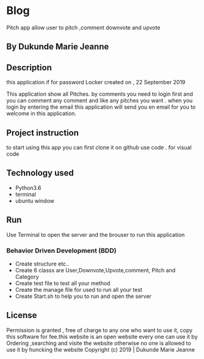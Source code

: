 # Blog
Pitch app allow user to pitch ,comment downvote and upvote

## By Dukunde Marie Jeanne
## Description
this application if for password Locker created on , 22 September 2019

This application show all Pitches. by comments you need to login first and you can comment any comment and like any pitches you want .
when you login by entering the email this application will send you en email for you to welcome in this application.

## Project instruction 
to start using this app you can first clone it on github
use code . for visual code
## Technology used
* Python3.6
* terminal 
* ubuntu window
## Run
Use Terminal to open the server and the brouser to run this application

### Behavior Driven Development (BDD)
* Create structure  etc..
* Create 6 classs are User,Downvote,Upvote,comment, Pitch and Category
* Create test file to test all your method 
* Create the manage file for used to run all your test
* Create Start.sh to help you to run and open the server

## License
Permission is granted , free of charge to any one who want to use it, copy this software for fee.this website is an open website every one can use it by Ordering ,searching and visite the website 
 otherwise no one is allowed to use it by huncking the website 
Copyright (c) 2019 | Dukunde Marie Jeanne 

